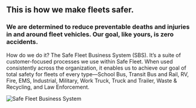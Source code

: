 This is how we make fleets safer.
---------------------------------

### We are determined to reduce preventable deaths and injuries in and around fleet vehicles. Our goal, like yours, is zero accidents.

How do we do it? The Safe Fleet Business System (SBS). It’s a suite of customer-focused processes we use within Safe Fleet. When used consistently across the organization, it enables us to achieve our goal of total safety for fleets of every type—School Bus, Transit Bus and Rail, RV, Fire, EMS, Industrial, Military, Work Truck, Truck and Trailer, Waste & Recycling, and Law Enforcement.

![Safe Fleet Business System](https://www.safefleet.net/wp-content/uploads/2020/08/Business-system.jpg)
